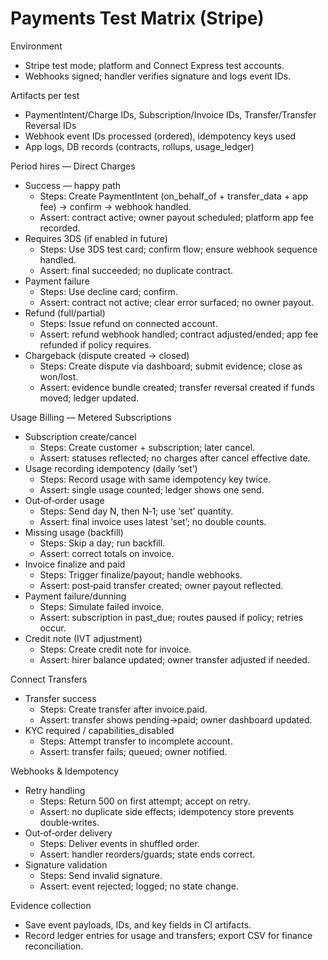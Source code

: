 # Payments Test Matrix (Stripe)

Environment
- Stripe test mode; platform and Connect Express test accounts.
- Webhooks signed; handler verifies signature and logs event IDs.

Artifacts per test
- PaymentIntent/Charge IDs, Subscription/Invoice IDs, Transfer/Transfer Reversal IDs
- Webhook event IDs processed (ordered), idempotency keys used
- App logs, DB records (contracts, rollups, usage_ledger)

Period hires — Direct Charges
- Success — happy path
  - Steps: Create PaymentIntent (on_behalf_of + transfer_data + app fee) → confirm → webhook handled.
  - Assert: contract active; owner payout scheduled; platform app fee recorded.
- Requires 3DS (if enabled in future)
  - Steps: Use 3DS test card; confirm flow; ensure webhook sequence handled.
  - Assert: final succeeded; no duplicate contract.
- Payment failure
  - Steps: Use decline card; confirm.
  - Assert: contract not active; clear error surfaced; no owner payout.
- Refund (full/partial)
  - Steps: Issue refund on connected account.
  - Assert: refund webhook handled; contract adjusted/ended; app fee refunded if policy requires.
- Chargeback (dispute created → closed)
  - Steps: Create dispute via dashboard; submit evidence; close as won/lost.
  - Assert: evidence bundle created; transfer reversal created if funds moved; ledger updated.

Usage Billing — Metered Subscriptions
- Subscription create/cancel
  - Steps: Create customer + subscription; later cancel.
  - Assert: statuses reflected; no charges after cancel effective date.
- Usage recording idempotency (daily ‘set’)
  - Steps: Record usage with same idempotency key twice.
  - Assert: single usage counted; ledger shows one send.
- Out‑of‑order usage
  - Steps: Send day N, then N‑1; use ‘set’ quantity.
  - Assert: final invoice uses latest ‘set’; no double counts.
- Missing usage (backfill)
  - Steps: Skip a day; run backfill.
  - Assert: correct totals on invoice.
- Invoice finalize and paid
  - Steps: Trigger finalize/payout; handle webhooks.
  - Assert: post‑paid transfer created; owner payout reflected.
- Payment failure/dunning
  - Steps: Simulate failed invoice.
  - Assert: subscription in past_due; routes paused if policy; retries occur.
- Credit note (IVT adjustment)
  - Steps: Create credit note for invoice.
  - Assert: hirer balance updated; owner transfer adjusted if needed.

Connect Transfers
- Transfer success
  - Steps: Create transfer after invoice.paid.
  - Assert: transfer shows pending→paid; owner dashboard updated.
- KYC required / capabilities_disabled
  - Steps: Attempt transfer to incomplete account.
  - Assert: transfer fails; queued; owner notified.

Webhooks & Idempotency
- Retry handling
  - Steps: Return 500 on first attempt; accept on retry.
  - Assert: no duplicate side effects; idempotency store prevents double‑writes.
- Out‑of‑order delivery
  - Steps: Deliver events in shuffled order.
  - Assert: handler reorders/guards; state ends correct.
- Signature validation
  - Steps: Send invalid signature.
  - Assert: event rejected; logged; no state change.

Evidence collection
- Save event payloads, IDs, and key fields in CI artifacts.
- Record ledger entries for usage and transfers; export CSV for finance reconciliation.

